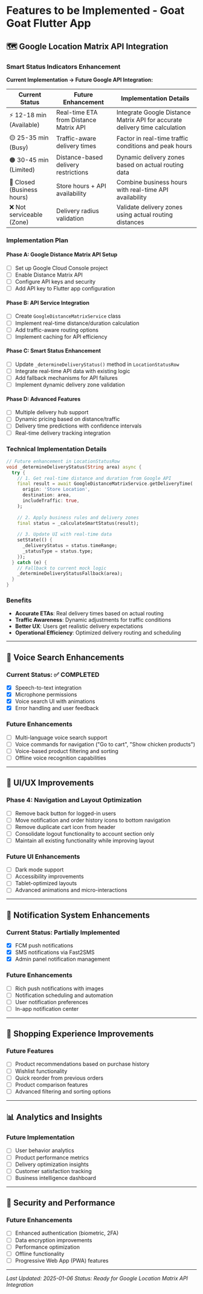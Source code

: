 # Features to be Implemented - Goat Goat Flutter App

## 🗺️ Google Location Matrix API Integration

### Smart Status Indicators Enhancement
**Current Implementation → Future Google API Integration:**

| Current Status | Future Enhancement | Implementation Details |
|---|---|---|
| ⚡ 12-18 min (Available) | Real-time ETA from Distance Matrix API | Integrate Google Distance Matrix API for accurate delivery time calculation |
| 🟡 25-35 min (Busy) | Traffic-aware delivery times | Factor in real-time traffic conditions and peak hours |
| 🟠 30-45 min (Limited) | Distance-based delivery restrictions | Dynamic delivery zones based on actual routing data |
| 🔴 Closed (Business hours) | Store hours + API availability | Combine business hours with real-time API availability |
| ❌ Not serviceable (Zone) | Delivery radius validation | Validate delivery zones using actual routing distances |

### Implementation Plan

#### Phase A: Google Distance Matrix API Setup
- [ ] Set up Google Cloud Console project
- [ ] Enable Distance Matrix API
- [ ] Configure API keys and security
- [ ] Add API key to Flutter app configuration

#### Phase B: API Service Integration
- [ ] Create `GoogleDistanceMatrixService` class
- [ ] Implement real-time distance/duration calculation
- [ ] Add traffic-aware routing options
- [ ] Implement caching for API efficiency

#### Phase C: Smart Status Enhancement
- [ ] Update `_determineDeliveryStatus()` method in `LocationStatusRow`
- [ ] Integrate real-time API data with existing logic
- [ ] Add fallback mechanisms for API failures
- [ ] Implement dynamic delivery zone validation

#### Phase D: Advanced Features
- [ ] Multiple delivery hub support
- [ ] Dynamic pricing based on distance/traffic
- [ ] Delivery time predictions with confidence intervals
- [ ] Real-time delivery tracking integration

### Technical Implementation Details

```dart
// Future enhancement in LocationStatusRow
void _determineDeliveryStatus(String area) async {
  try {
    // 1. Get real-time distance and duration from Google API
    final result = await GoogleDistanceMatrixService.getDeliveryTime(
      origin: 'Store Location',
      destination: area,
      includeTraffic: true,
    );
    
    // 2. Apply business rules and delivery zones
    final status = _calculateSmartStatus(result);
    
    // 3. Update UI with real-time data
    setState(() {
      _deliveryStatus = status.timeRange;
      _statusType = status.type;
    });
  } catch (e) {
    // Fallback to current mock logic
    _determineDeliveryStatusFallback(area);
  }
}
```

### Benefits
- **Accurate ETAs**: Real delivery times based on actual routing
- **Traffic Awareness**: Dynamic adjustments for traffic conditions
- **Better UX**: Users get realistic delivery expectations
- **Operational Efficiency**: Optimized delivery routing and scheduling

---

## 🎤 Voice Search Enhancements

### Current Status: ✅ COMPLETED
- [x] Speech-to-text integration
- [x] Microphone permissions
- [x] Voice search UI with animations
- [x] Error handling and user feedback

### Future Enhancements
- [ ] Multi-language voice search support
- [ ] Voice commands for navigation ("Go to cart", "Show chicken products")
- [ ] Voice-based product filtering and sorting
- [ ] Offline voice recognition capabilities

---

## 📱 UI/UX Improvements

### Phase 4: Navigation and Layout Optimization
- [ ] Remove back button for logged-in users
- [ ] Move notification and order history icons to bottom navigation
- [ ] Remove duplicate cart icon from header
- [ ] Consolidate logout functionality to account section only
- [ ] Maintain all existing functionality while improving layout

### Future UI Enhancements
- [ ] Dark mode support
- [ ] Accessibility improvements
- [ ] Tablet-optimized layouts
- [ ] Advanced animations and micro-interactions

---

## 🔔 Notification System Enhancements

### Current Status: Partially Implemented
- [x] FCM push notifications
- [x] SMS notifications via Fast2SMS
- [x] Admin panel notification management

### Future Enhancements
- [ ] Rich push notifications with images
- [ ] Notification scheduling and automation
- [ ] User notification preferences
- [ ] In-app notification center

---

## 🛒 Shopping Experience Improvements

### Future Features
- [ ] Product recommendations based on purchase history
- [ ] Wishlist functionality
- [ ] Quick reorder from previous orders
- [ ] Product comparison features
- [ ] Advanced filtering and sorting options

---

## 📊 Analytics and Insights

### Future Implementation
- [ ] User behavior analytics
- [ ] Product performance metrics
- [ ] Delivery optimization insights
- [ ] Customer satisfaction tracking
- [ ] Business intelligence dashboard

---

## 🔐 Security and Performance

### Future Enhancements
- [ ] Enhanced authentication (biometric, 2FA)
- [ ] Data encryption improvements
- [ ] Performance optimization
- [ ] Offline functionality
- [ ] Progressive Web App (PWA) features

---

*Last Updated: 2025-01-06*
*Status: Ready for Google Location Matrix API Integration*
